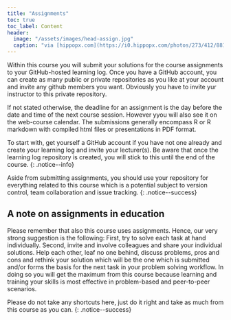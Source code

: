 ```yaml
---
title: "Assignments"
toc: true
toc_label: Content
header:
  image: "/assets/images/head-assign.jpg"
  caption: "via [hippopx.com](https://i0.hippopx.com/photos/273/412/881/open-book-library-education-read-preview.jpg)"
---
```



Within this course you will submit your solutions for the course assignments to your GitHub-hosted learning log. Once you have a GitHub account, you can create as many public or private repositories as you like at your account and invite any github members you want. Obviously you have to invite yur instructor to this private repository. 
<!--more-->

If not stated otherwise, the deadline for an assignment is the day before the date and time of the next course session. However yyou will also see it on the web-course calendar. The submissions generally encompass R or R markdown with compiled html files or presentations in PDF format.

To start with, get yourself a GitHub account if you have not one already and create your learning log and invite your lecturer(s). Be aware that once the learning log repository is created, you will stick to this until the end of the course.
{: .notice--info}

Aside from submitting assignments, you should use your repository for everything related to this course which is a potential subject to version control, team collaboration and issue tracking.
{: .notice--success}



## A note on assignments in education
Please remember that also this course uses assignments. Hence, our very strong suggestion is the following: First, try to solve each task at hand individually. Second, invite and involve colleagues and share your individual solutions. Help each other, leaf no one behind, discuss problems, pros and cons and rethink your solution which will be the one which is submitted and/or forms the basis for the next task in your problem solving workflow. In doing so you will get the maximum from this course because learning and training your skills is most effective in problem-based and peer-to-peer scenarios.


Please do not take any shortcuts here, just do it right and take as much from this course as you can.
{: .notice--success}



